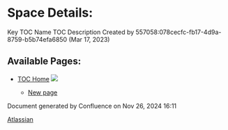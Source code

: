# Space Details:

Key TOC Name TOC Description Created by 557058:078cecfc-fb17-4d9a-8759-b5b74efa6850 (Mar 17, 2023)

## Available Pages:

- [TOC Home](TOC-Home_22970379.html) ![](images/icons/contenttypes/home_page_16.png)
  
  - [New page](New-page_22971105.html)

Document generated by Confluence on Nov 26, 2024 16:11

[Atlassian](http://www.atlassian.com/)
